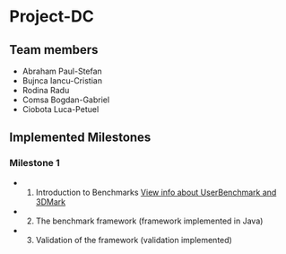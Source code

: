 # Project-DC
## Team members
- Abraham Paul-Stefan
- Bujnca Iancu-Cristian 
- Rodina Radu
- Comsa Bogdan-Gabriel
- Ciobota Luca-Petuel

## Implemented Milestones
### Milestone 1
- 1. Introduction to Benchmarks [View info about UserBenchmark and 3DMark](Assignment1.pdf)
- 2. The benchmark framework (framework implemented in Java)
- 3. Validation of the framework (validation implemented)
